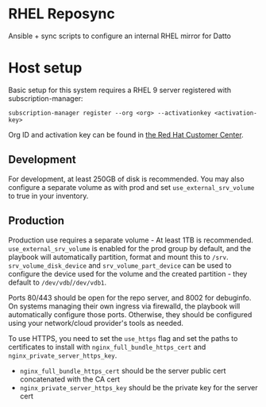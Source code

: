 # RHEL Reposync

Ansible + sync scripts to configure an internal RHEL mirror for Datto

# Host setup
Basic setup for this system requires a RHEL 9 server registered with subscription-manager:
```
subscription-manager register --org <org> --activationkey <activation-key>
```
Org ID and activation key can be found in [the Red Hat Customer Center](https://access.redhat.com/management/activation_keys).

## Development
For development, at least 250GB of disk is recommended. You may also configure a separate volume
as with prod and set `use_external_srv_volume` to true in your inventory.

## Production
Production use requires a separate volume -  At least 1TB is recommended.
`use_external_srv_volume` is enabled for the prod group by default, and the playbook will
automatically partition, format and mount this to `/srv`.
`srv_volume_disk_device` and `srv_volume_part_device` can be used to configure the device used for
the volume and the created partition - they default to `/dev/vdb`/`/dev/vdb1`.

Ports 80/443 should be open for the repo server, and 8002 for debuginfo. On systems managing their
own ingress via firewalld, the playbook will automatically configure those ports. Otherwise, they
should be configured using your network/cloud provider's tools as needed.

To use HTTPS, you need to set the `use_https` flag and set the paths to certificates to install
with `nginx_full_bundle_https_cert` and `nginx_private_server_https_key`.

* `nginx_full_bundle_https_cert` should be the server public cert concatenated with the CA cert
* `nginx_private_server_https_key` should be the private key for the server cert
